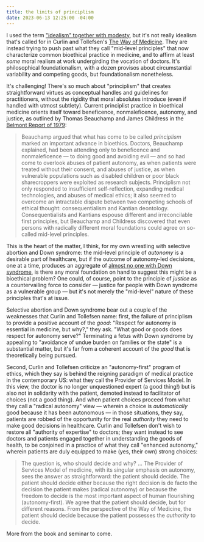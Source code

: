 ```yaml
---
title: the limits of principlism
date: 2023-06-13 12:25:00 -04:00
---
```


I used the term ["idealism" together with modesty](https://sarahendren.com/2023/06/06/idealism-and-modesty/), but it's not really idealism that's called for in Curlin and Tollefsen's [The Way of Medicine](https://undpress.nd.edu/9780268200862/the-way-of-medicine/). They are instead trying to push past what they call "mid-level principles" that now characterize common bioethical practice in medicine, and to affirm at least *some* moral realism at work undergirding the vocation of doctors. It's philosophical foundationalism, with a dozen provisos about circumstantial variability and competing goods, but foundationalism nonetheless. 

It's challenging! There's so much about "principlism" that creates straightforward virtues as conceptual handles and guidelines for practitioners, without the rigidity that moral absolutes introduce (even if handled with utmost subtlety). Current principlist practice in bioethical medicine orients itself toward beneficence, nonmaleficence, autonomy, and justice, as outlined by Thomas Beauchamp and James Childress in the [Belmont Report of 1979](https://www.hhs.gov/ohrp/regulations-and-policy/belmont-report/index.html):

>Beauchamp argued that what has come to be called *principlism* marked an important advance in bioethics. Doctors, Beauchamp explained, had been attending only to beneficence and nonmaleficence — to doing good and avoiding evil — and so had come to overlook abuses of patient autonomy, as when patients were treated without their consent, and abuses of justice, as when vulnerable populations such as disabled children or poor black sharecroppers were exploited as research subjects. Principlism not only responded to insufficient self-reflection, expanding medical technologies, and abuses of medical ethics; it also seemed to overcome an intractable dispute between two competing schools of ethical thought: consequentialism and Kantian deontology. Consequentialists and Kantians espouse different and irreconcilable first principles, but Beauchamp and Childress discovered that even persons with radically different moral foundations could agree on so-called mid-level principles.

This is the heart of the matter, I think, for my own wrestling with selective abortion and Down syndrome: the mid-level principle of *autonomy* is a desirable part of healthcare, but if the outcome of autonomy-led decisions, one at a time, produces an aggregate of [almost no one with Down syndrome](https://www.theatlantic.com/magazine/archive/2020/12/the-last-children-of-down-syndrome/616928/), is there any moral foundation on hand to suggest this might be a bioethical problem? One could, of course, point to the principle of *justice* as a countervailing force to consider — justice for people with Down syndrome as a vulnerable group — but it's not merely the "mid-level" nature of these principles that's at issue.

Selective abortion and Down syndrome bear out a couple of the weaknesses that Curlin and Tollefsen name: first, the failure of principlism to provide a positive account of the *good*: "Respect for autonomy is essential in medicine, but why?," they ask. "What good or goods does respect for autonomy serve?" Terminating a fetus with Down syndrome by appealing to "avoidance of undue burden on families or the state" is a substantial matter, but it's far from a coherent account of the *good* that is theoretically being pursued.

Second, Curlin and Tollefsen criticize an "autonomy-first" program of ethics, which they say is behind the reigning paradigm of medical practice in the contemporary US: what they call the Provider of Services Model. In this view, the doctor is no longer unquestioned expert (a good thing!) but is also not in solidarity with the patient, demoted instead to facilitator of choices (not a good thing). And when patient choices proceed from what they call a "radical autonomy" view — wherein a choice is *automatically* good because it has been autonomous — in those situations, they say, patients are robbed of the opportunity for the real *authority* they need to make good decisions in healthcare. Curlin and Tollefsen don't wish to restore all "authority of expertise" to doctors; they want instead to see doctors and patients engaged together in understanding the goods of health, to be conjoined in a practice of what they call "enhanced autonomy," wherein patients are duly equipped to make (yes, their own) strong choices:

>The question is, who should decide and why? ... The Provider of Services Model of medicine, with its singular emphasis on autonomy, sees the answer as straightforward: the patient should decide. The patient should decide either because the right decision is de facto the decision the patient makes (radical autonomy) or because the freedom to decide is the most important aspect of human flourishing (autonomy-first). We agree that the patient should decide, but for different reasons. From the perspective of the Way of Medicine, the patient should decide because the patient possesses the *authority* to decide.

More from the book and seminar to come.




